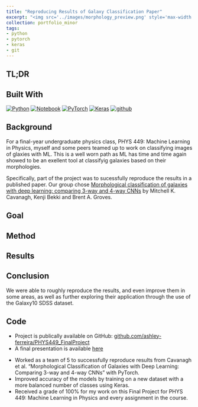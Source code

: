 ```yaml
---
title: "Reproducing Results of Galaxy Classification Paper"
excerpt: "<img src='../images/morphology_preview.png' style='max-width: 60%; display: inline-block;'>"
collection: portfolio_minor
tags:
- python
- pytorch
- keras
- git
---
```


## TL;DR


## Built With

[![Python][python]][python-url]
[![Notebook][notebook]][notebook-url] 
[![PyTorch][pytorch]][pytorch-url]
[![Keras][keras]][keras-url]
[![github][github]][github-url]

[github]: https://img.shields.io/badge/github-%23121011.svg?style=for-the-badge&logo=github&logoColor=white
[github-url]: https://github.com/

[pytorch]: https://img.shields.io/badge/PyTorch-%23EE4C2C.svg?style=for-the-badge&logo=PyTorch&logoColor=white
[pytorch-url]: https://pytorch.org/

[python]: https://img.shields.io/badge/Python-3776AB?style=for-the-badge&logo=python&logoColor=white
[python-url]: https://www.python.org/

[notebook]: https://img.shields.io/badge/Made%20with-Jupyter-orange?style=for-the-badge&logo=Jupyter
[notebook-url]: https://jupyter.org/

[keras]: https://img.shields.io/badge/Keras-%23D00000.svg?style=for-the-badge&logo=Keras&logoColor=white
[keras-url]: https://keras.io/


## Background

For a final-year undergraduate physics class, PHYS 449: Machine Learning in Physics, myself and some peers teamed up to work on classifying images of glaxies with ML. This is a well worn path as ML has time and time again showed to be an exellent tool at classifyig galaxies based on their morphologies. 

Specifically, part of the project was to sucessfully reproduce the results in a published paper. Our group chose [Morphological classification of galaxies with deep learning: comparing 3-way and 4-way CNNs](https://academic.oup.com/mnras/article/506/1/659/6291200) by Mitchell K. Cavanagh, Kenji Bekki and Brent A. Groves. 
## Goal

## Method

## Results

## Conclusion 
We were able to roughly reproduce the results, and even improve them in some areas, as well as further exploring their application through the use of the Galaxy10 SDSS dataset.


## Code

- Project is publically available on GitHub: [github.com/ashley-ferreira/PHYS449_FinalProject](https://github.com/ashley-ferreira/PHYS449_FinalProject)
- A final presentation is available [here](https://github.com/ashley-ferreira/PHYS449_FinalProject/blob/main/presentations/PHYS%20449%20Final%20Presentation.pdf)


* Worked as a team of 5 to successfully reproduce results from Cavanagh et al. “Morphological Classification of Galaxies with Deep Learning: Comparing 3-way and 4-way CNNs” with PyTorch.
* Improved accuracy of the models by training on a new dataset with a more balanced number of classes using Keras.
* Received a grade of 100% for my work on this Final Project for PHYS 449: Machine Learning in Physics and every assignment in the course.
